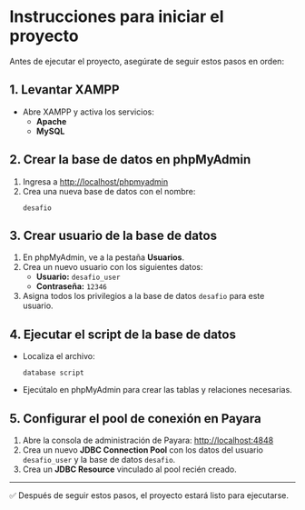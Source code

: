 # Instrucciones para iniciar el proyecto

Antes de ejecutar el proyecto, asegúrate de seguir estos pasos en orden:

## 1. Levantar XAMPP
- Abre XAMPP y activa los servicios:
  - **Apache**
  - **MySQL**

## 2. Crear la base de datos en phpMyAdmin
1. Ingresa a [http://localhost/phpmyadmin](http://localhost/phpmyadmin)
2. Crea una nueva base de datos con el nombre:
   ```
   desafio
   ```

## 3. Crear usuario de la base de datos
1. En phpMyAdmin, ve a la pestaña **Usuarios**.
2. Crea un nuevo usuario con los siguientes datos:
   - **Usuario:** `desafio_user`
   - **Contraseña:** `12346`
3. Asigna todos los privilegios a la base de datos `desafio` para este usuario.

## 4. Ejecutar el script de la base de datos
- Localiza el archivo:
  ```
  database script
  ```
- Ejecútalo en phpMyAdmin para crear las tablas y relaciones necesarias.

## 5. Configurar el pool de conexión en Payara
1. Abre la consola de administración de Payara: [http://localhost:4848](http://localhost:4848)
2. Crea un nuevo **JDBC Connection Pool** con los datos del usuario `desafio_user` y la base de datos `desafio`.
3. Crea un **JDBC Resource** vinculado al pool recién creado.

---

✅ Después de seguir estos pasos, el proyecto estará listo para ejecutarse.
